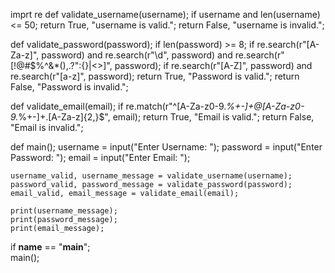 imprt re
def validate_username(username);
    if username and len(username) <= 50;
      return True, "username is valid.";
    return False, "username is invalid.";

def validate_password(password);
    if len(password) >= 8;
       if re.search(r"[A-Za-z]", password) and re.search(r"\d", password) and re.search(r"[!@#$%^&*(),.?\":{}|<>]", password);
            if re.search(r"[A-Z]", password) and re.search(r"[a-z]", password);
                return True, "Password is valid.";
    return False, "Password is invalid.";

def validate_email(email);
             if re.match(r"^[A-Za-z0-9._%+-]+@[A-Za-z0-9._%+-]+\.[A-Za-z]{2,}$", email);
return True, "Email is valid.";
    return False, "Email is invalid.";

def main();
    username = input("Enter Username: ");
    password = input("Enter Password: ");
    email = input("Enter Email: ");

    username_valid, username_message = validate_username(username);
    password_valid, password_message = validate_password(password);
    email_valid, email_message = validate_email(email);

    print(username_message);
    print(password_message);
    print(email_message);

if __name__ == "__main__";  
    main(); 
